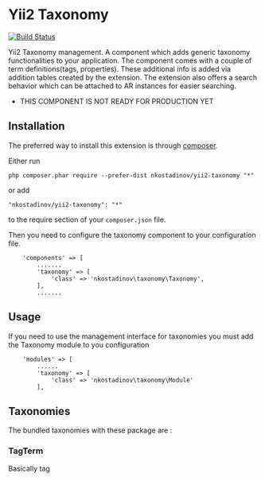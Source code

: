 Yii2 Taxonomy
=============
[![Build Status](https://travis-ci.org/nkostadinov/yii2-taxonomy.svg?branch=master)](https://travis-ci.org/nkostadinov/yii2-taxonomy)

Yii2 Taxonomy management. A component which adds generic taxonomy functionalities to your application. The component
comes with a couple of term definitions(tags, properties). These additional info is added via addition tables created
by the extension. The extension also offers a search behavior which can be attached to AR instances for easier searching.
 

* THIS COMPONENT IS NOT READY FOR PRODUCTION YET

Installation
------------

The preferred way to install this extension is through [composer](http://getcomposer.org/download/).

Either run

```
php composer.phar require --prefer-dist nkostadinov/yii2-taxonomy "*"
```

or add

```
"nkostadinov/yii2-taxonomy": "*"
```

to the require section of your `composer.json` file.

Then you need to configure the taxonomy component to your configuration file.

```
    'components' => [
        .......
        'taxonomy' => [
            'class' => 'nkostadinov\taxonomy\Taxonomy',
        ],
        .......
```        

Usage
-----

If you need to use the management interface for taxonomies you must add the Taxonomy module to you configuration

```    
    'modules' => [
        ......
        'taxonomy' => [
            'class' => 'nkostadinov\taxonomy\Module'
        ],
```        

## Taxonomies
The bundled taxonomies with these package are :

### TagTerm
Basically tag